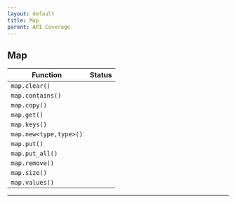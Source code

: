 ```yaml
---
layout: default
title: Map
parent: API Coverage
---
```


## Map

| Function               | Status |
| ---------------------- | ------ |
| `map.clear()`          |        |
| `map.contains()`       |        |
| `map.copy()`           |        |
| `map.get()`            |        |
| `map.keys()`           |        |
| `map.new<type,type>()` |        |
| `map.put()`            |        |
| `map.put_all()`        |        |
| `map.remove()`         |        |
| `map.size()`           |        |
| `map.values()`         |        |

---
